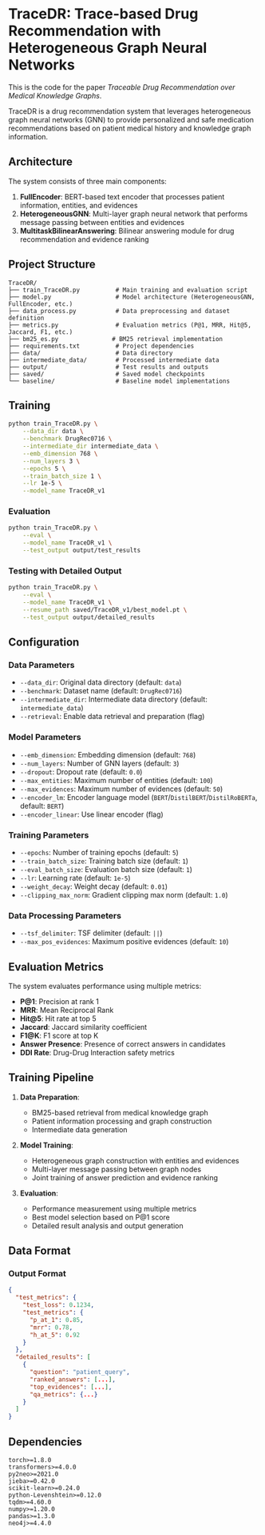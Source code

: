# TraceDR: Trace-based Drug Recommendation with Heterogeneous Graph Neural Networks
This is the code for the paper *Traceable Drug Recommendation over Medical Knowledge Graphs*.

TraceDR is a drug recommendation system that leverages heterogeneous graph neural networks (GNN) to provide personalized and safe medication recommendations based on patient medical history and knowledge graph information.


## Architecture

The system consists of three main components:

1. **FullEncoder**: BERT-based text encoder that processes patient information, entities, and evidences
2. **HeterogeneousGNN**: Multi-layer graph neural network that performs message passing between entities and evidences
3. **MultitaskBilinearAnswering**: Bilinear answering module for drug recommendation and evidence ranking

## Project Structure

```
TraceDR/
├── train_TraceDR.py          # Main training and evaluation script
├── model.py                  # Model architecture (HeterogeneousGNN, FullEncoder, etc.)
├── data_process.py           # Data preprocessing and dataset definition
├── metrics.py                # Evaluation metrics (P@1, MRR, Hit@5, Jaccard, F1, etc.)
├── bm25_es.py               # BM25 retrieval implementation
├── requirements.txt          # Project dependencies
├── data/                     # Data directory
├── intermediate_data/        # Processed intermediate data
├── output/                   # Test results and outputs
├── saved/                    # Saved model checkpoints
└── baseline/                 # Baseline model implementations
```


## Training

```bash
python train_TraceDR.py \
    --data_dir data \
    --benchmark DrugRec0716 \
    --intermediate_dir intermediate_data \
    --emb_dimension 768 \
    --num_layers 3 \
    --epochs 5 \
    --train_batch_size 1 \
    --lr 1e-5 \
    --model_name TraceDR_v1
```

### Evaluation

```bash
python train_TraceDR.py \
    --eval \
    --model_name TraceDR_v1 \
    --test_output output/test_results
```

### Testing with Detailed Output

```bash
python train_TraceDR.py \
    --eval \
    --model_name TraceDR_v1 \
    --resume_path saved/TraceDR_v1/best_model.pt \
    --test_output output/detailed_results
```

## Configuration

### Data Parameters
- `--data_dir`: Original data directory (default: `data`)
- `--benchmark`: Dataset name (default: `DrugRec0716`)
- `--intermediate_dir`: Intermediate data directory (default: `intermediate_data`)
- `--retrieval`: Enable data retrieval and preparation (flag)

### Model Parameters
- `--emb_dimension`: Embedding dimension (default: `768`)
- `--num_layers`: Number of GNN layers (default: `3`)
- `--dropout`: Dropout rate (default: `0.0`)
- `--max_entities`: Maximum number of entities (default: `100`)
- `--max_evidences`: Maximum number of evidences (default: `50`)
- `--encoder_lm`: Encoder language model (`BERT`/`DistilBERT`/`DistilRoBERTa`, default: `BERT`)
- `--encoder_linear`: Use linear encoder (flag)

### Training Parameters
- `--epochs`: Number of training epochs (default: `5`)
- `--train_batch_size`: Training batch size (default: `1`)
- `--eval_batch_size`: Evaluation batch size (default: `1`)
- `--lr`: Learning rate (default: `1e-5`)
- `--weight_decay`: Weight decay (default: `0.01`)
- `--clipping_max_norm`: Gradient clipping max norm (default: `1.0`)

### Data Processing Parameters
- `--tsf_delimiter`: TSF delimiter (default: `||`)
- `--max_pos_evidences`: Maximum positive evidences (default: `10`)

## Evaluation Metrics

The system evaluates performance using multiple metrics:

- **P@1**: Precision at rank 1
- **MRR**: Mean Reciprocal Rank
- **Hit@5**: Hit rate at top 5
- **Jaccard**: Jaccard similarity coefficient
- **F1@K**: F1 score at top K
- **Answer Presence**: Presence of correct answers in candidates
- **DDI Rate**: Drug-Drug Interaction safety metrics

## Training Pipeline

1. **Data Preparation**: 
   - BM25-based retrieval from medical knowledge graph
   - Patient information processing and graph construction
   - Intermediate data generation

2. **Model Training**:
   - Heterogeneous graph construction with entities and evidences
   - Multi-layer message passing between graph nodes
   - Joint training of answer prediction and evidence ranking

3. **Evaluation**:
   - Performance measurement using multiple metrics
   - Best model selection based on P@1 score
   - Detailed result analysis and output generation

## Data Format


### Output Format
```json
{
  "test_metrics": {
    "test_loss": 0.1234,
    "test_metrics": {
      "p_at_1": 0.85,
      "mrr": 0.78,
      "h_at_5": 0.92
    }
  },
  "detailed_results": [
    {
      "question": "patient_query",
      "ranked_answers": [...],
      "top_evidences": [...],
      "qa_metrics": {...}
    }
  ]
}
```

## Dependencies

```
torch>=1.8.0
transformers>=4.0.0
py2neo>=2021.0
jieba>=0.42.0
scikit-learn>=0.24.0
python-Levenshtein>=0.12.0
tqdm>=4.60.0
numpy>=1.20.0
pandas>=1.3.0
neo4j>=4.4.0
```
